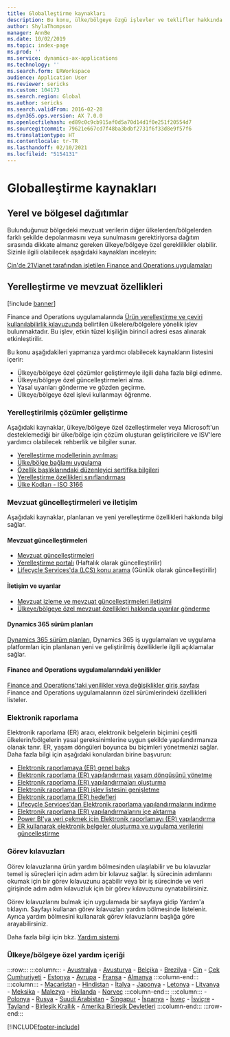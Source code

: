 ```yaml
---
title: Globalleştirme kaynakları
description: Bu konu, ülke/bölgeye özgü işlevler ve teklifler hakkında daha fazla bilgi edinmenize yardımcı olabilecek kaynakların listesini içerir.
author: ShylaThompson
manager: AnnBe
ms.date: 10/02/2019
ms.topic: index-page
ms.prod: ''
ms.service: dynamics-ax-applications
ms.technology: ''
ms.search.form: ERWorkspace
audience: Application User
ms.reviewer: sericks
ms.custom: 104173
ms.search.region: Global
ms.author: sericks
ms.search.validFrom: 2016-02-28
ms.dyn365.ops.version: AX 7.0.0
ms.openlocfilehash: ed89c0c9cb915af0d5a70d14d1f0e251f20554d7
ms.sourcegitcommit: 79621e667cd7f48ba3bdbf2731f6f33d8e9f57f6
ms.translationtype: HT
ms.contentlocale: tr-TR
ms.lasthandoff: 02/10/2021
ms.locfileid: "5154131"
---
```

# <a name="globalization-resources"></a>Globalleştirme kaynakları

## <a name="local-and-regional-deployments"></a>Yerel ve bölgesel dağıtımlar
Bulunduğunuz bölgedeki mevzuat verilerin diğer ülkelerden/bölgelerden farklı şekilde depolanmasını veya sunulmasını gerektiriyorsa dağıtım sırasında dikkate almanız gereken ülkeye/bölgeye özel gereklilikler olabilir. Sizinle ilgili olabilecek aşağıdaki kaynakları inceleyin:

[Çin'de 21Vianet tarafından işletilen Finance and Operations uygulamaları](https://docs.microsoft.com/dynamics365/unified-operations/dev-itpro/deployment/china-local-deployment)

## <a name="localization-and-regulatory-features"></a>Yerelleştirme ve mevzuat özellikleri

[!include [banner](../includes/banner.md)]

Finance and Operations uygulamalarında [Ürün yerelleştirme ve çeviri kullanılabilirlik kılavuzunda](https://aka.ms/dynamics_365_international_availability_deck) belirtilen ülkelere/bölgelere yönelik işlev bulunmaktadır. Bu işlev, etkin tüzel kişiliğin birincil adresi esas alınarak etkinleştirilir. 

Bu konu aşağıdakileri yapmanıza yardımcı olabilecek kaynakların listesini içerir: 
- Ülkeye/bölgeye özel çözümler geliştirmeyle ilgili daha fazla bilgi edinme.
- Ülkeye/bölgeye özel güncelleştirmeleri alma.
- Yasal uyarıları gönderme ve gözden geçirme.
- Ülkeye/bölgeye özel işlevi kullanmayı öğrenme.

### <a name="developing-localized-solutions"></a>Yerelleştirilmiş çözümler geliştirme
Aşağıdaki kaynaklar, ülkeye/bölgeye özel özelleştirmeler veya Microsoft'un desteklemediği bir ülke/bölge için çözüm oluşturan geliştiricilere ve ISV'lere yardımcı olabilecek rehberlik ve bilgiler sunar.
-   [Yerelleştirme modellerinin ayrılması](separate-localization-models.md)
-   [Ülke/bölge bağlamı uygulama](apply-country-context.md)
-   [Özellik başlıklarındaki düzenleyici sertifika bilgileri](regulatory-certifications.md)
-   [Yerelleştirme özellikleri sınıflandırması](classify-localization-features.md)
-   [Ülke Kodları - ISO 3166](https://www.iso.org/iso-3166-country-codes.html)

### <a name="regulatory-updates-and-communication"></a>Mevzuat güncelleştirmeleri ve iletişim
Aşağıdaki kaynaklar, planlanan ve yeni yerelleştirme özellikleri hakkında bilgi sağlar. 

#### <a name="regulatory-updates"></a>Mevzuat güncelleştirmeleri
-   [Mevzuat güncelleştirmeleri](../../../finance/localizations/regulatory-updates.md)
-   [Yerelleştirme portalı](https://docs.microsoft.com/dynamics/s-e/) (Haftalık olarak güncelleştirilir)
-   [Lifecycle Services'da (LCS) konu arama](../lifecycle-services/issue-search-lcs.md) (Günlük olarak güncelleştirilir)

#### <a name="communication-and-alerts"></a>İletişim ve uyarılar
-   [Mevzuat izleme ve mevzuat güncelleştirmeleri iletişimi](regulatory-watch-communication.md)
-   [Ülkeye/bölgeye özel mevzuat özellikleri hakkında uyarılar gönderme](submit-localization-alerts.md)

#### <a name="dynamics-365-release-plans"></a>Dynamics 365 sürüm planları
[Dynamics 365 sürüm planları](https://docs.microsoft.com/business-applications-release-notes/), Dynamics 365 iş uygulamaları ve uygulama platformları için planlanan yeni ve geliştirilmiş özelliklerle ilgili açıklamalar sağlar. 

#### <a name="finance-and-operations-apps-whats-new"></a>Finance and Operations uygulamalarındaki yenilikler
[Finance and Operations'taki yenilikler veya değişiklikler giriş sayfası](../../fin-ops/get-started/whats-new-changed.md) Finance and Operations uygulamalarının özel sürümlerindeki özellikleri listeler.

### <a name="electronic-reporting"></a>Elektronik raporlama
Elektronik raporlama (ER) aracı, elektronik belgelerin biçimini çeşitli ülkelerin/bölgelerin yasal gereksinimlerine uygun şekilde yapılandırmanıza olanak tanır. ER, yaşam döngüleri boyunca bu biçimleri yönetmenizi sağlar. Daha fazla bilgi için aşağıdaki konulardan birine başvurun:
-   [Elektronik raporlamaya (ER) genel bakış](../analytics/general-electronic-reporting.md)
-   [Elektronik raporlama (ER) yapılandırması yaşam döngüsünü yönetme](../analytics/general-electronic-reporting-manage-configuration-lifecycle.md)
-   [Elektronik raporlama (ER) yapılandırmaları oluşturma](../analytics/electronic-reporting-configuration.md)
-   [Elektronik raporlama (ER) işlev listesini genişletme](../analytics/general-electronic-reporting-formulas-list-extension.md)
-   [Elektronik raporlama (ER) hedefleri](../analytics/electronic-reporting-destinations.md)
-   [Lifecycle Services'dan Elektronik raporlama yapılandırmalarını indirme](../analytics/download-electronic-reporting-configuration-lcs.md)
-   [Elektronik raporlama (ER) yapılandırmalarını içe aktarma](../analytics/electronic-reporting-import-ger-configurations.md)
-   [Power BI'ya veri çekmek için Elektronik raporlamayı (ER) yapılandırma](../analytics/general-electronic-reporting-report-configuration-get-data-powerbi.md)
-   [ER kullanarak elektronik belgeler oluşturma ve uygulama verilerini güncelleştirme](../analytics/generate-electronic-documents-update-application-data.md)

### <a name="task-guides"></a>Görev kılavuzları
Görev kılavuzlarına ürün yardım bölmesinden ulaşılabilir ve bu kılavuzlar temel iş süreçleri için adım adım bir kılavuz sağlar. İş sürecinin adımlarını okumak için bir görev kılavuzunu açabilir veya bir iş sürecinde ve veri girişinde adım adım kılavuzluk için bir görev kılavuzunu oynatabilirsiniz.

Görev kılavuzlarını bulmak için uygulamada bir sayfaya gidip Yardım'a tıklayın. Sayfayı kullanan görev kılavuzları yardım bölmesinde listelenir. Ayrıca yardım bölmesini kullanarak görev kılavuzlarını başlığa göre arayabilirsiniz.

Daha fazla bilgi için bkz. [Yardım sistemi](../../fin-ops/get-started/help-overview.md#task-guides).


### <a name="countryregion-specific-help-content"></a>Ülkeye/bölgeye özel yardım içeriği
:::row:::
    :::column:::
        - [Avustralya](../../../finance/localizations/australia.md)
        - [Avusturya](../../../finance/localizations/austria.md)
        - [Belçika](../../../finance/localizations/belgium.md)
        - [Brezilya](../../../finance/localizations/brazil.md)
        - [Çin](../../../finance/localizations/china.md)
        - [Çek Cumhuriyeti](../../../finance/localizations/czech-republic.md)
        - [Estonya](../../../finance/localizations/estonia.md)
        - [Avrupa](../../../finance/localizations/europe.md)
        - [Fransa](../../../finance/localizations/france.md)
        - [Almanya](../../../finance/localizations/germany.md)
    :::column-end:::
    :::column:::
        - [Macaristan](../../../finance/localizations/hungary.md)
        - [Hindistan](../../../finance/localizations/india.md)
        - [İtalya](../../../finance/localizations/italy.md)
        - [Japonya](../../../finance/localizations/japan.md)
        - [Letonya](../../../finance/localizations/latvia.md)
        - [Litvanya](../../../finance/localizations/lithuania.md)
        - [Meksika](../../../finance/localizations/mexico.md)
        - [Malezya](../../../finance/localizations/malaysia.md)
        - [Hollanda](../../../finance/localizations/netherlands.md)
        - [Norveç](../../../finance/localizations/norway.md)
    :::column-end:::
    :::column:::
        - [Polonya](../../../finance/localizations/poland.md)
        - [Rusya](../../../finance/localizations/russia.md)
        - [Suudi Arabistan](../../../finance/localizations/saudi-arabia.md)
        - [Singapur](../../../finance/localizations/singapore.md)
        - [İspanya](../../../finance/localizations/spain.md)
        - [İsveç](../../../finance/localizations/sweden.md)
        - [İsviçre](../../../finance/localizations/switzerland.md)
        - [Tayland](../../../finance/localizations/thailand.md)
        - [Birleşik Krallık](../../../finance/localizations/united-kingdom.md)
        - [Amerika Birleşik Devletleri](../../../finance/localizations/united-states.md)
    :::column-end:::
:::row-end:::








[!INCLUDE[footer-include](../../../includes/footer-banner.md)]